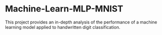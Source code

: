 # Machine-Learn-MLP-MNIST
 This project provides an in-depth analysis of the performance of a machine learning model applied to handwritten digit classification.
